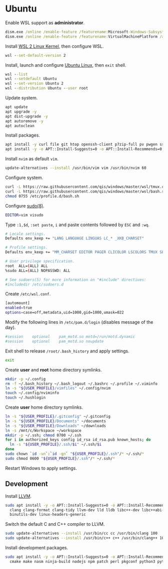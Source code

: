 # Ubuntu
Enable WSL support as **administrator**.

```cmd
dism.exe /online /enable-feature /featurename:Microsoft-Windows-Subsystem-Linux /all /norestart
dism.exe /online /enable-feature /featurename:VirtualMachinePlatform /all /norestart
```

Install [WSL 2 Linux Kernel](https://aka.ms/wsl2kernel), then configure WSL.

```cmd
wsl --set-default-version 2
```

Install, launch and configure [Ubuntu Linux](https://aka.ms/wslstore), then `exit` shell.

```cmd
wsl --list
wsl --setdefault Ubuntu
wsl --set-version Ubuntu 2
wsl --distribution Ubuntu --user root
```

Update system.

```sh
apt update
apt upgrade -y
apt dist-upgrade -y
apt autoremove -y
apt autoclean
```

Install packages.

```sh
apt install -y curl file git htop openssh-client p7zip-full pv pwgen sshpass sudo tmux tree
apt install -y -o APT::Install-Suggests=0 -o APT::Install-Recommends=0 neovim imagemagick pngcrush
```

Install `nvim` as default `vim`.

```sh
update-alternatives --install /usr/bin/vim vim /usr/bin/nvim 60
```

Configure system.

```sh
curl -L https://raw.githubusercontent.com/qis/windows/master/wsl/tmux.conf -o /etc/tmux.conf
curl -L https://raw.githubusercontent.com/qis/windows/master/wsl/bash.sh -o /etc/profile.d/bash.sh
chmod 0755 /etc/profile.d/bash.sh
```

Configure [sudo(8)](http://manpages.ubuntu.com/manpages/xenial/man8/sudo.8.html).

```sh
EDITOR=vim visudo
```

Type `:1,$d`, `:set paste`, `i` and paste contents followed by `ESC` and `:wq`.

```sh
# Locale settings.
Defaults env_keep += "LANG LANGUAGE LINGUAS LC_* _XKB_CHARSET"

# Profile settings.
Defaults env_keep += "MM_CHARSET EDITOR PAGER CLICOLOR LSCOLORS TMUX SESSION USER_PROFILE"

# User privilege specification.
root  ALL=(ALL) ALL
%sudo ALL=(ALL) NOPASSWD: ALL

# See sudoers(5) for more information on "#include" directives:
#includedir /etc/sudoers.d
```

Create `/etc/wsl.conf`.

```sh
[automount]
enabled=true
options=case=off,metadata,uid=1000,gid=1000,umask=022
```

<!--
Add the following line to `/etc/mdadm/mdadm.conf` (fixes some `apt` warnings).

```sh
# definitions of existing MD arrays
ARRAY <ignore> devices=/dev/sda
```
-->

Modify the following lines in `/etc/pam.d/login` (disables message of the day).

```sh
#session    optional    pam_motd.so motd=/run/motd.dynamic
#session    optional    pam_motd.so noupdate
```

Exit shell to release `/root/.bash_history` and apply settings.

```sh
exit
```

Create **user** and **root** home directory symlinks.

```sh
mkdir -p ~/.config
rm -f ~/.bash_history ~/.bash_logout ~/.bashrc ~/.profile ~/.viminfo
ln -s "${USER_PROFILE}/vimfiles" ~/.config/nvim
touch ~/.config/nviminfo
touch ~/.hushlogin
```

Create **user** home directory symlinks.

```sh
ln -s "${USER_PROFILE}/.gitconfig" ~/.gitconfig
ln -s "${USER_PROFILE}/Documents" ~/documents
ln -s "${USER_PROFILE}/Downloads" ~/downloads
ln -s /mnt/c/Workspace ~/workspace
mkdir -p ~/.ssh; chmod 0700 ~/.ssh
for i in authorized_keys config id_rsa id_rsa.pub known_hosts; do
  ln -s "${USER_PROFILE}/.ssh/$i" ~/.ssh/$i
done
sudo chown `id -un`:`id -gn` "${USER_PROFILE}/.ssh"/* ~/.ssh/*
sudo chmod 0600 "${USER_PROFILE}/.ssh"/* ~/.ssh/*
```

Restart Windows to apply settings.

## Development
Install [LLVM](https://llvm.org/).

```sh
sudo apt install -y -o APT::Install-Suggests=0 -o APT::Install-Recommends=0 \
  clang clang-format clang-tidy llvm-dev lld lldb libc++-dev libc++abi-dev \
  binutils-dev linux-headers-generic
```

Switch the default C and C++ compiler to LLVM.

```sh
sudo update-alternatives --install /usr/bin/cc cc /usr/bin/clang 100
sudo update-alternatives --install /usr/bin/c++ c++ /usr/bin/clang++ 100
```

Install development packages.

```sh
sudo apt install -y -o APT::Install-Suggests=0 -o APT::Install-Recommends=0 \
  cmake make nasm ninja-build nodejs npm patch perl pkgconf python3 python3-pip sqlite3
```
